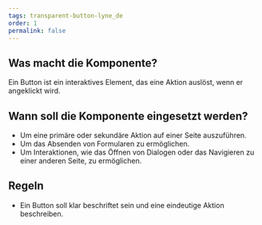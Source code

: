 ```yaml
---
tags: transparent-button-lyne_de
order: 1
permalink: false
---
```


## Was macht die Komponente?
Ein Button ist ein interaktives Element, das eine Aktion auslöst, wenn er angeklickt wird.

## Wann soll die Komponente eingesetzt werden?
* Um eine primäre oder sekundäre Aktion auf einer Seite auszuführen.
* Um das Absenden von Formularen zu ermöglichen.
* Um Interaktionen, wie das Öffnen von Dialogen oder das Navigieren zu einer anderen Seite, zu ermöglichen.

## Regeln
* Ein Button soll klar beschriftet sein und eine eindeutige Aktion beschreiben.